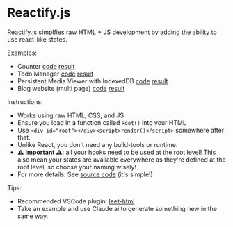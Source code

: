 # Reactify.js

Reactify.js simplfies raw HTML + JS development by adding the ability to use react-like states.

Examples:

- Counter [code](public/demo/counter.html) [result](https://reactify-js.vercel.app/demo/counter.html)
- Todo Manager [code](public/demo/todo.html) [result](https://reactify-js.vercel.app/demo/todo.html)
- Persistent Media Viewer with IndexedDB [code](public/demo/media-viewer.html) [result](https://reactify-js.vercel.app/demo/media-viewer.html)
- Blog website (multi page) [code](public/demo/blog/index.html) [result](https://reactify-js.vercel.app/demo/blog/)

Instructions:

- Works using raw HTML, CSS, and JS
- Ensure you load in a function called `Root()` into your HTML
- Use `<div id="root"></div><script>render()</script>` somewhere after that.
- Unlike React, you don't need any build-tools or runtime.
- **⚠️ Important ⚠️**: all your hooks need to be used at the root level! This also mean your states are available everywhere as they're defined at the root level, so choose your naming wisely!
- For more details: See [source code](public/index.js) (it's simple!)

Tips:

- Recommended VSCode plugin: [leet-html](https://marketplace.visualstudio.com/items?itemName=EldarGerfanov.leet-html)
- Take an example and use Claude.ai to generate something new in the same way.
